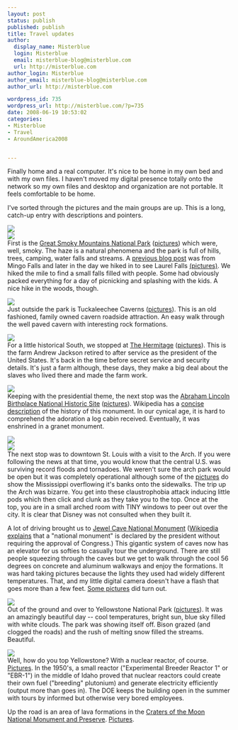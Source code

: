 ```yaml
---
layout: post
status: publish
published: publish
title: Travel updates
author:
  display_name: Misterblue
  login: Misterblue
  email: misterblue-blog@misterblue.com
  url: http://misterblue.com
author_login: Misterblue
author_email: misterblue-blog@misterblue.com
author_url: http://misterblue.com

wordpress_id: 735
wordpress_url: http://misterblue.com/?p=735
date: 2008-06-19 10:53:02
categories:
- Misterblue
- Travel
- AroundAmerica2008


---
```

Finally home and a real computer. It's nice to be home in my own
bed and with my own files. 
I haven't moved my digital presence totally onto the network
so my own files and desktop and organization are not portable.
It feels comfortable to be home.
<p>
I've sorted through the pictures and the main groups are up.
This is a long, catch-up entry with descriptions and pointers.
</p>
<p>
<div class="g2image_float_left"><a href="/images/oldimages/4762"><img src="/images/oldimages/thumb/4762" class="oldImageThumb"/></a></div><div class="g2image_float_right"><a href="/images/oldimages/4801"><img src="/images/oldimages/thumb/4801" class="oldImageThumb"/></a></div>First is the
<a href="http://www.nps.gov/grsm/">Great Smoky Mountains National Park</a>
(<a href="http://pics.misterblue.com/v/20080500-Trip/20080609-GreatSmokyMtns/">pictures</a>)
which were, well, smoky.
The haze is a natural phenomena and the park is full of hills, trees,
camping, water falls and streams.
A 
<a href="http://misterblue.com/wwpp/archives/20080609-mingo-falls">previous blog post</a>
was from Mingo Falls
and later in the day we hiked in to see Laurel Falls
<a href="http://pics.misterblue.com/v/20080500-Trip/20080609-LaurelFalls/">(pictures)</a>.
We hiked the mile to find a small falls filled with people. 
Some had obviously packed everything for a day of picnicking 
and splashing with the kids. A nice hike in the woods, though.
</p>
<p>
<div class="g2image_float_left"><a href="/images/oldimages/4869"><img src="/images/oldimages/thumb/4869" class="oldImageThumb"/></a></div>Just outside the park is Tuckaleechee Caverns
(<a href="http://pics.misterblue.com/v/20080500-Trip/20080609-TuckaleecheeCaverns/">pictures</a>).
This is an old fashioned, family owned cavern roadside attraction.
An easy walk through the well paved cavern with interesting rock
formations.
</p>
<p>
<div class="g2image_float_left"><a href="/images/oldimages/4913"><img src="/images/oldimages/thumb/4913" class="oldImageThumb"/></a></div>For a little historical South, we stopped at
<a href="http://www.thehermitage.com/">The Hermitage</a>
(<a href="http://pics.misterblue.com/v/20080500-Trip/20080610-Hermitage/">pictures</a>).
This is the farm Andrew Jackson retired to after
service as the president of the United States.
It's back in the time before secret service and security
details. It's just a farm although, these days, they make a big
deal about the slaves who lived there and made the farm work.
</p>
<p>
<div class="g2image_float_right"><a href="/images/oldimages/5017"><img src="/images/oldimages/thumb/5017" class="oldImageThumb"/></a></div>Keeping with the presidential theme, the next stop was the
<a href="http://www.nps.gov/abli/">Abraham Lincoln Birthplace National Historic Site</a>
(<a href="http://pics.misterblue.com/v/20080500-Trip/20080610-LincolnCabin/">pictures</a>).
Wikipedia has a
<a href="http://en.wikipedia.org/wiki/Abraham_Lincoln_Birthplace_National_Historic_Site">concise description</a>
of the history of this monument.
In our cynical age, it is hard to comprehend the adoration a
log cabin received. Eventually, it was enshrined in a granet monument.
</p>
<p>
<div class="g2image_float_left"><a href="/images/oldimages/5094"><img src="/images/oldimages/thumb/5094" class="oldImageThumb"/></a></div><div class="g2image_float_right"><a href="/images/oldimages/5118"><img src="/images/oldimages/thumb/5118" class="oldImageThumb"/></a></div>The next stop was to downtown St. Louis with a visit to the Arch.
If you were following the news at that time, you would know that the
central U.S. was surviving record floods and tornadoes.
We weren't sure the arch park would be open but it was completely
operational although some of the 
<a href="http://pics.misterblue.com/v/20080500-Trip/20080611-StLouis/">pictures</a>
do show the Mississippi overflowing it's banks onto the sidewalks.
The trip up the Arch was bizarre.
You get into these claustrophobia attack inducing little pods which
then click and clunk as they take you to the top.
Once at the top, you are in a small arched room with
TINY windows to peer out over the city.
It is clear that Disney was not consulted when they built it.
</p>
<p>
A lot of driving brought us to 
<a href="http://www.nps.gov/jeca/">Jewel Cave National Monument</a>
(<a href="http://en.wikipedia.org/wiki/U.S._National_Monument">Wikipedia explains</a>
that a "national monument" is declared by the
president without requiring the approval of Congress.)
This gigantic system of caves now has an elevator for us softies
to casually tour the underground.
There are still people squeezing through the caves but we get to
walk through the cool 56 degrees on concrete and aluminum walkways
and enjoy the formations.
It was hard taking pictures because the lights they used
had widely different temperatures.
That, and my little digital camera doesn't have a flash that
goes more than a few feet.
<a href="http://pics.misterblue.com/v/20080500-Trip/20080613-JewelCave/">Some pictures</a>
did turn out.
</p>
<p>
<div class="g2image_float_left"><a href="/images/oldimages/5365"><img src="/images/oldimages/thumb/5365" class="oldImageThumb"/></a></div>Out of the ground and over to Yellowstone National Park
(<a href="http://pics.misterblue.com/v/20080500-Trip/20080614-Yellowstone/">pictures</a>).
It was an amazingly beautiful day -- cool temperatures, bright sun,
blue sky filled with white clouds.
The park was showing itself off.
Bison grazed (and clogged the roads) and the rush of melting snow filled
the streams.
Beautiful.
</p>
<p>
<div class="g2image_float_right"><a href="/images/oldimages/5559"><img src="/images/oldimages/thumb/5559" class="oldImageThumb"/></a></div>Well, how do you top Yellowstone?
With a nuclear reactor, of course.
<a href="http://pics.misterblue.com/v/20080500-Trip/20080615-EBR1/">Pictures</a>.
In the 1950's, a small reactor 
("Experimental Breeder Reactor 1" or "EBR-1")
in the middle of Idaho 
proved that nuclear reactors could create their own fuel 
("breeding" plutonium) and generate electricity efficiently 
(output more than goes in). 
The DOE keeps the building open in the summer with tours by informed but otherwise very bored
employees.
</p>
<p>
Up the road is an area of lava formations in the
<a href="http://www.nps.gov/crmo/">Craters of the Moon National Monument and Preserve</a>.
<a href="http://pics.misterblue.com/v/20080500-Trip/20080615-CratersOfTheMoon/">Pictures</a>.
</p>

